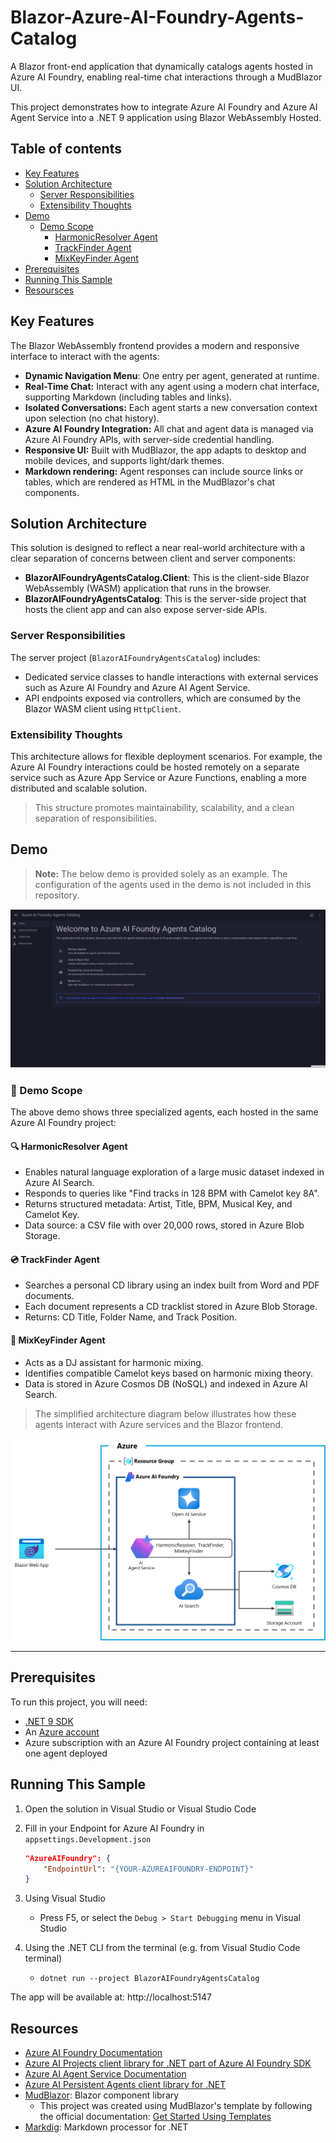 # Blazor-Azure-AI-Foundry-Agents-Catalog
A Blazor front-end application that dynamically catalogs agents hosted in Azure AI Foundry, enabling real-time chat interactions through a MudBlazor UI.

This project demonstrates how to integrate Azure AI Foundry and Azure AI Agent Service into a .NET 9 application using Blazor WebAssembly Hosted. 

## Table of contents

- [Key Features](#key-features)
- [Solution Architecture](#solution-architecture)
  - [Server Responsibilities](#server-responsibilities)
  - [Extensibility Thoughts](#extensibility-thoughts)
- [Demo](#demo)
  - [Demo Scope](#dart-demo-scope)
    - [HarmonicResolver Agent](#mag-harmonicresolver-agent)
    - [TrackFinder Agent](#cd-trackfinder-agent)
    - [MixKeyFinder Agent](#musical_score-mixkeyfinder-agent)
- [Prerequisites](#prerequisites)
- [Running This Sample](#running-this-sample)
- [Resoursces](#resources)

## Key Features
The Blazor WebAssembly frontend provides a modern and responsive interface to interact with the agents:

- **Dynamic Navigation Menu**: One entry per agent, generated at runtime.
- **Real-Time Chat:** Interact with any agent using a modern chat interface, supporting Markdown (including tables and links).
- **Isolated Conversations:** Each agent starts a new conversation context upon selection (no chat history).
- **Azure AI Foundry Integration:** All chat and agent data is managed via Azure AI Foundry APIs, with server-side credential handling.
- **Responsive UI:** Built with MudBlazor, the app adapts to desktop and mobile devices, and supports light/dark themes.
- **Markdown rendering:** Agent responses can include source links or tables, which are rendered as HTML in the MudBlazor's chat components.

## Solution Architecture

This solution is designed to reflect a near real-world architecture with a clear separation of concerns between client and server components:

- **BlazorAIFoundryAgentsCatalog.Client**: This is the client-side Blazor WebAssembly (WASM) application that runs in the browser.
- **BlazorAIFoundryAgentsCatalog**: This is the server-side project that hosts the client app and can also expose server-side APIs.

### Server Responsibilities

The server project (`BlazorAIFoundryAgentsCatalog`) includes:

- Dedicated service classes to handle interactions with external services such as Azure AI Foundry and Azure AI Agent Service.
- API endpoints exposed via controllers, which are consumed by the Blazor WASM client using `HttpClient`.

### Extensibility Thoughts

This architecture allows for flexible deployment scenarios. For example, the Azure AI Foundry interactions could be hosted remotely on a separate service such as Azure App Service or Azure Functions, enabling a more distributed and scalable solution.

> This structure promotes maintainability, scalability, and a clean separation of responsibilities.

## Demo
> **Note:** The below demo is provided solely as an example. The configuration of the agents used in the demo is not included in this repository.

![Blazor Azure AI Foundry Agents Catalog Intelligence](assets/BlazorAIFoundryAgentsCatalog.gif)

### :dart: Demo Scope

The above demo shows three specialized agents, each hosted in the same Azure AI Foundry project:

#### :mag: HarmonicResolver Agent

- Enables natural language exploration of a large music dataset indexed in Azure AI Search.
- Responds to queries like "Find tracks in 128 BPM with Camelot key 8A".
- Returns structured metadata: Artist, Title, BPM, Musical Key, and Camelot Key.
- Data source: a CSV file with over 20,000 rows, stored in Azure Blob Storage.

#### :cd: TrackFinder Agent

- Searches a personal CD library using an index built from Word and PDF documents.
- Each document represents a CD tracklist stored in Azure Blob Storage.
- Returns: CD Title, Folder Name, and Track Position.

#### :musical_score: MixKeyFinder Agent

- Acts as a DJ assistant for harmonic mixing.
- Identifies compatible Camelot keys based on harmonic mixing theory.
- Data is stored in Azure Cosmos DB (NoSQL) and indexed in Azure AI Search.


>The simplified architecture diagram below illustrates how these agents interact with Azure services and the Blazor frontend.

![Architecture Overview](assets/architecture-overview.png)

---

## Prerequisites
To run this project, you will need:
- [.NET 9 SDK](https://dotnet.microsoft.com/download/dotnet/9.0)
- An [Azure account](https://azure.microsoft.com/)
- Azure subscription with an Azure AI Foundry project containing at least one agent deployed

## Running This Sample
1. Open the solution in Visual Studio or Visual Studio Code
2. Fill in your Endpoint for Azure AI Foundry in `appsettings.Development.json`

    ```json
    "AzureAIFoundry": {
        "EndpointUrl": "{YOUR-AZUREAIFOUNDRY-ENDPOINT}"
    }
    ```
3. Using Visual Studio
    - Press F5, or select the `Debug > Start Debugging` menu in Visual Studio

4. Using the .NET CLI from the terminal (e.g. from Visual Studio Code terminal)
    - `dotnet run --project BlazorAIFoundryAgentsCatalog`

The app will be available at: http://localhost:5147

## Resources
- [Azure AI Foundry Documentation](https://learn.microsoft.com/en-us/azure/ai-foundry/what-is-azure-ai-foundry)
- [Azure AI Projects client library for .NET part of Azure AI Foundry SDK](https://learn.microsoft.com/en-us/dotnet/api/overview/azure/ai.projects-readme?view=azure-dotnet-preview)
- [Azure AI Agent Service Documentation](https://learn.microsoft.com/en-us/azure/ai-foundry/agents/overview)
- [Azure AI Persistent Agents client library for .NET](https://learn.microsoft.com/en-us/dotnet/api/overview/azure/ai.agents.persistent-readme?view=azure-dotnet)
- [MudBlazor](https://mudblazor.com/): Blazor component library
  - This project was created using MudBlazor's template by following the official documentation: [Get Started Using Templates](https://mudblazor.com/getting-started/installation#using-templates)
- [Markdig](https://github.com/xoofx/markdig): Markdown processor for .NET
